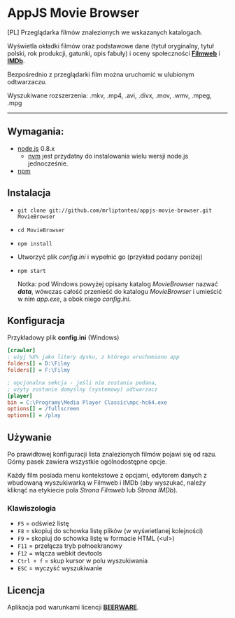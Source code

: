 AppJS Movie Browser
===================

[PL] Przeglądarka filmów znalezionych we wskazanych katalogach.

Wyświetla okładki filmów oraz podstawowe dane (tytuł oryginalny, tytuł polski, rok produkcji, gatunki, opis fabuły) i oceny społeczności __[Filmweb](http://www.filmweb.pl)__ i __[IMDb](http://www.imdb.com)__.

Bezpośrednio z przeglądarki film można uruchomić w ulubionym odtwarzaczu.

Wyszukiwane rozszerzenia: .mkv, .mp4, .avi, .divx, .mov, .wmv, .mpeg, .mpg

---


Wymagania:
----------

* [node.js](http://nodejs.org) 0.8.x
  * [nvm](https://github.com/creationix/nvm) jest przydatny do instalowania wielu wersji node.js jednocześnie.
* [npm](https://npmjs.org)


Instalacja
----------

* `git clone git://github.com/mrliptontea/appjs-movie-browser.git MovieBrowser`
* `cd MovieBrowser`
* `npm install`
* Utworzyć plik *config.ini* i wypełnić go  (przykład podany poniżej)
* `npm start`

	Notka: pod Windows powyżej opisany katalog *MovieBrowser* nazwać ***data***, wówczas całość przenieść do katalogu *MovieBrowser* i umieścić w nim *app.exe*, a obok niego *config.ini*.


Konfiguracja
------------

Przykładowy plik **config.ini** (Windows)
  
```ini
[crawler]
; użyj %X% jako litery dysku, z którego uruchomiono app
folders[] = D:\Filmy
folders[] = F:\Filmy

; opcjonalna sekcja - jeśli nie zostania podana,
; użyty zostanie domyślny (systemowy) odtwarzacz
[player]
bin = C:\Programy\Media Player Classic\mpc-hc64.exe
options[] = /fullscreen
options[] = /play
```

Używanie
--------

Po prawidłowej konfiguracji lista znalezionych filmów pojawi się od razu.
Górny pasek zawiera wszystkie ogólnodostępne opcje.

Każdy film posiada menu kontekstowe z opcjami, edytorem danych z wbudowaną wyszukiwarką w Filmweb i IMDb (aby wyszukać, należy kliknąć na etykiecie pola *Strona Filmweb* lub *Strona IMDb*).

### Klawiszologia

- `F5` = odśwież listę
- `F8` = skopiuj do schowka listę plików (w wyświetlanej kolejności)
- `F9` = skopiuj do schowka listę w formacie HTML (\<ul\>)
- `F11` = przełącza tryb pełnoekranowy
- `F12` = włącza webkit devtools
- `Ctrl + f` = skup kursor w polu wyszukiwania
- `ESC` = wyczyść wyszukiwanie

Licencja
--------

Aplikacja pod warunkami licencji __[BEERWARE](http://pl.wikipedia.org/wiki/Beerware)__. 
